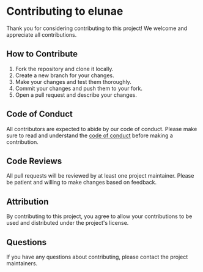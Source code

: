 # Contributing to elunae

Thank you for considering contributing to this project! We welcome and appreciate all contributions.

## How to Contribute

1. Fork the repository and clone it locally.
2. Create a new branch for your changes.
3. Make your changes and test them thoroughly.
4. Commit your changes and push them to your fork.
5. Open a pull request and describe your changes.

## Code of Conduct

All contributors are expected to abide by our code of conduct. Please make sure to read and understand the [code of conduct](https://github.com/gokadzev/elunae/blob/master/CODE_OF_CONDUCT.md) before making a contribution.

## Code Reviews

All pull requests will be reviewed by at least one project maintainer. Please be patient and willing to make changes based on feedback.

## Attribution

By contributing to this project, you agree to allow your contributions to be used and distributed under the project's license.

## Questions

If you have any questions about contributing, please contact the project maintainers.
